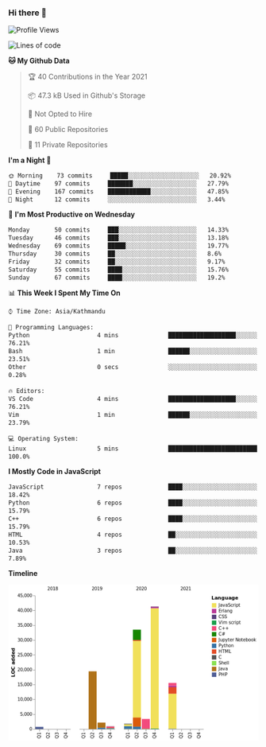 ### Hi there 👋


<!--START_SECTION:waka-->
![Profile Views](http://img.shields.io/badge/Profile%20Views-0-blue)

![Lines of code](https://img.shields.io/badge/From%20Hello%20World%20I%27ve%20Written-119440%20lines%20of%20code-blue)

**🐱 My Github Data** 

> 🏆 40 Contributions in the Year 2021
 > 
> 📦 47.3 kB Used in Github's Storage 
 > 
> 🚫 Not Opted to Hire
 > 
> 📜 60 Public Repositories 
 > 
> 🔑 11 Private Repositories  
 > 
**I'm a Night 🦉** 

```text
🌞 Morning    73 commits     █████░░░░░░░░░░░░░░░░░░░░   20.92% 
🌆 Daytime    97 commits     ███████░░░░░░░░░░░░░░░░░░   27.79% 
🌃 Evening    167 commits    ████████████░░░░░░░░░░░░░   47.85% 
🌙 Night      12 commits     ░░░░░░░░░░░░░░░░░░░░░░░░░   3.44%

```
📅 **I'm Most Productive on Wednesday** 

```text
Monday       50 commits     ███░░░░░░░░░░░░░░░░░░░░░░   14.33% 
Tuesday      46 commits     ███░░░░░░░░░░░░░░░░░░░░░░   13.18% 
Wednesday    69 commits     █████░░░░░░░░░░░░░░░░░░░░   19.77% 
Thursday     30 commits     ██░░░░░░░░░░░░░░░░░░░░░░░   8.6% 
Friday       32 commits     ██░░░░░░░░░░░░░░░░░░░░░░░   9.17% 
Saturday     55 commits     ████░░░░░░░░░░░░░░░░░░░░░   15.76% 
Sunday       67 commits     ████░░░░░░░░░░░░░░░░░░░░░   19.2%

```


📊 **This Week I Spent My Time On** 

```text
⌚︎ Time Zone: Asia/Kathmandu

💬 Programming Languages: 
Python                   4 mins              ███████████████████░░░░░░   76.21% 
Bash                     1 min               ██████░░░░░░░░░░░░░░░░░░░   23.51% 
Other                    0 secs              ░░░░░░░░░░░░░░░░░░░░░░░░░   0.28%

🔥 Editors: 
VS Code                  4 mins              ███████████████████░░░░░░   76.21% 
Vim                      1 min               ██████░░░░░░░░░░░░░░░░░░░   23.79%

💻 Operating System: 
Linux                    5 mins              █████████████████████████   100.0%

```

**I Mostly Code in JavaScript** 

```text
JavaScript               7 repos             ████░░░░░░░░░░░░░░░░░░░░░   18.42% 
Python                   6 repos             ████░░░░░░░░░░░░░░░░░░░░░   15.79% 
C++                      6 repos             ████░░░░░░░░░░░░░░░░░░░░░   15.79% 
HTML                     4 repos             ██░░░░░░░░░░░░░░░░░░░░░░░   10.53% 
Java                     3 repos             ██░░░░░░░░░░░░░░░░░░░░░░░   7.89%

```


**Timeline**

![Chart not found](https://raw.githubusercontent.com/voidash/voidash/main/charts/bar_graph.png) 


<!--END_SECTION:waka-->


<!--
**voidash/voidash** is a ✨ _special_ ✨ repository because its `README.md` (this file) appears on your GitHub profile.

Here are some ideas to get you started:

- 🔭 I’m currently working on ...
- 🌱 I’m currently learning ...
- 👯 I’m looking to collaborate on ...
- 🤔 I’m looking for help with ...
- 💬 Ask me about ...
- 📫 How to reach me: ...
- 😄 Pronouns: ...
- ⚡ Fun fact: ...
-->
